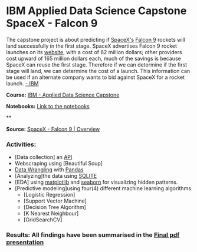 # IBM Applied Data Science Capstone  SpaceX - Falcon 9 
The capstone project is about predicting if [SpaceX's](https://www.spacex.com/) [Falcon 9](https://en.wikipedia.org/wiki/Falcon_9) rockets will land successfully in the first stage.
SpaceX advertises Falcon 9 rocket launches on its [website](https://www.spacex.com/vehicles/falcon-9/), with a cost of 62 million dollars; other providers cost upward of 165 million dollars each, much of the savings is because SpaceX can reuse the first stage. Therefore if we can determine if the first stage will land, we can determine the cost of a launch. This information can be used if an alternate company wants to bid against SpaceX for a rocket launch. [- IBM](https://www.ibm.com/us-en?ar=1)                
 



**Course:** [IBM - Applied Data Science Capstone](https://www.coursera.org/learn/applied-data-science-capstone)

**Notebooks:** [Link to the notebooks](https://github.com/mideyolu/Data-Science-Capstone-Project)

**

          

**Source:** [SpaceX - Falcon 9 | Overview](https://www.youtube.com/watch?v=Z4TXCZG_NEY)


<!--https://github.com/Kmohamedalie/IBM-Applied-Data-Science-Capstone/assets/63104472/686c3284-11bc-47bc-99d4-57a291fad7dc-->







### Activities:
*  [Data collection] an [API](https://en.wikipedia.org/wiki/API)
*  Webscraping using [Beautiful Soup]
*  [Data Wrangling]() with  [Pandas](https://pandas.pydata.org/)
*  [Analyzing]the data using [SQLITE](https://docs.python.org/3/library/sqlite3.html)
*  [EDA] using [matplotlib](https://matplotlib.org/) and [seaborn](https://seaborn.pydata.org/) for visualizing hidden patterns.
*  [Predictive modeling]using four(4) different machine learning algorithms
      - [Logistic Regression]  
      - [Support Vector Machine]
      - [Decision Tree Algorithm]
      - [K Nearest Neighbour]
      - [GridSearchCV]
  
### Results: All findings have been summarised in the [Final pdf presentation](https://github.com/mideyolu/Data-Science-Capstone-Project/tree/main/PDF)





  

